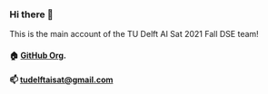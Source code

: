 ### Hi there 👋

This is the main account of the TU Delft AI Sat 2021 Fall DSE team!

#### 🏠 [GitHub Org](https://github.com/TUD-AISat).

#### 📫 tudelftaisat@gmail.com
